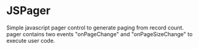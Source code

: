 # JSPager

Simple javascript pager control to generate paging from record count.
pager contains two events "onPageChange" and "onPageSizeChange" to execute user code.
